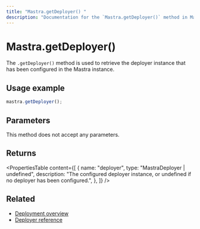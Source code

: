 ```yaml
---
title: "Mastra.getDeployer() "
description: "Documentation for the `Mastra.getDeployer()` method in Mastra, which retrieves the configured deployer instance."
---
```


# Mastra.getDeployer()

The `.getDeployer()` method is used to retrieve the deployer instance that has been configured in the Mastra instance.

## Usage example

```typescript copy
mastra.getDeployer();
```

## Parameters

This method does not accept any parameters.

## Returns

<PropertiesTable
content={[
{
name: "deployer",
type: "MastraDeployer | undefined",
description: "The configured deployer instance, or undefined if no deployer has been configured.",
},
]}
/>

## Related

- [Deployment overview](/docs/deployment/overview)
- [Deployer reference](/docs/reference/deployer)
